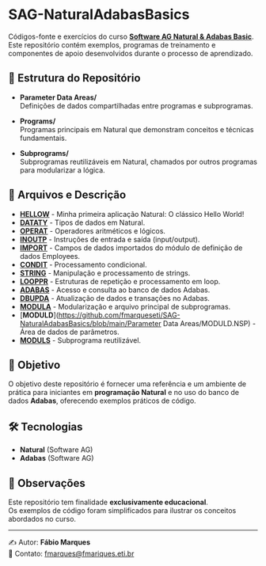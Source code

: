 # SAG-NaturalAdabasBasics

Códigos-fonte e exercícios do curso **[Software AG Natural & Adabas Basic](https://learn.softwareag.com/learn/courses/64/natural-programming-basic)**.  
Este repositório contém exemplos, programas de treinamento e componentes de apoio desenvolvidos durante o processo de aprendizado.

## 📂 Estrutura do Repositório

- **Parameter Data Areas/**  
  Definições de dados compartilhadas entre programas e subprogramas.

- **Programs/**  
  Programas principais em Natural que demonstram conceitos e técnicas fundamentais.

- **Subprograms/**  
  Subprogramas reutilizáveis em Natural, chamados por outros programas para modularizar a lógica.

## 📄 Arquivos e Descrição

- [**HELLOW**](https://github.com/fmarqueseti/SAG-NaturalAdabasBasics/blob/main/Programs/HELLOW.NSP) - Minha primeira aplicação Natural: O clássico Hello World!
- [**DATATY**](https://github.com/fmarqueseti/SAG-NaturalAdabasBasics/blob/main/Programs/DATATY.NSP) - Tipos de dados em Natural.
- [**OPERAT**](https://github.com/fmarqueseti/SAG-NaturalAdabasBasics/blob/main/Programs/OPERAT.NSP) - Operadores aritméticos e lógicos.
- [**INOUTP**](https://github.com/fmarqueseti/SAG-NaturalAdabasBasics/blob/main/Programs/INOUTP.NSP) - Instruções de entrada e saída (input/output).
- [**IMPORT**](https://github.com/fmarqueseti/SAG-NaturalAdabasBasics/blob/main/Programs/IMPORT.NSP) - Campos de dados importados do módulo de definição de dados Employees.
- [**CONDIT**](https://github.com/fmarqueseti/SAG-NaturalAdabasBasics/blob/main/Programs/CONDIT.NSP) - Processamento condicional.
- [**STRING**](https://github.com/fmarqueseti/SAG-NaturalAdabasBasics/blob/main/Programs/STRING.NSP) - Manipulação e processamento de strings.
- [**LOOPPR**](https://github.com/fmarqueseti/SAG-NaturalAdabasBasics/blob/main/Programs/LOOPPR.NSP) - Estruturas de repetição e processamento em loop.
- [**ADABAS**](https://github.com/fmarqueseti/SAG-NaturalAdabasBasics/blob/main/Programs/ADABAS.NSP) - Acesso e consulta ao banco de dados Adabas.
- [**DBUPDA**](https://github.com/fmarqueseti/SAG-NaturalAdabasBasics/blob/main/Programs/DBUPDA.NSP) - Atualização de dados e transações no Adabas.
- [**MODULA**](https://github.com/fmarqueseti/SAG-NaturalAdabasBasics/blob/main/Programs/MODULA.NSP) - Modularização e arquivo principal de subprogramas.
- [**MODULD**](https://github.com/fmarqueseti/SAG-NaturalAdabasBasics/blob/main/Parameter Data Areas/MODULD.NSP) - Área de dados de parâmetros.
- [**MODULS**](https://github.com/fmarqueseti/SAG-NaturalAdabasBasics/blob/main/Subprograms/MODULS.NSP) - Subprograma reutilizável.

## 🎯 Objetivo

O objetivo deste repositório é fornecer uma referência e um ambiente de prática para iniciantes em **programação Natural** e no uso do banco de dados **Adabas**, oferecendo exemplos práticos de código.

## 🛠️ Tecnologias

- **Natural** (Software AG)  
- **Adabas** (Software AG)

## 📖 Observações

Este repositório tem finalidade **exclusivamente educacional**.  
Os exemplos de código foram simplificados para ilustrar os conceitos abordados no curso.

---

✍️ Autor: **Fábio Marques**  
📧 Contato: [fmarques@fmariques.eti.br](mailto:fmarques@fmariques.eti.br)  

